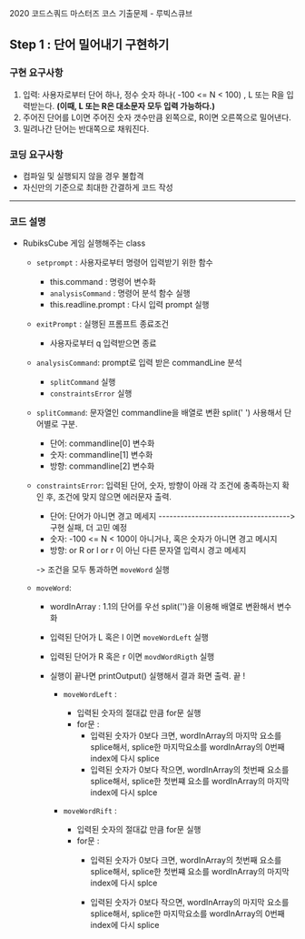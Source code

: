 2020 코드스쿼드 마스터즈 코스 기출문제 - 루빅스큐브

## Step 1  : 단어 밀어내기 구현하기

### 구현 요구사항

1. 입력: 사용자로부터 단어 하나, 정수 숫자 하나( -100 <= N < 100) , L 또는 R을 입력받는다. 
**(이때, L 또는 R은 대소문자 모두 입력 가능하다.)**
2. 주어진 단어를 L이면 주어진 숫자 갯수만큼 왼쪽으로, R이면 오른쪽으로 밀어낸다.
3. 밀려나간 단어는 반대쪽으로 채워진다.

### 코딩 요구사항

- 컴파일 및 실행되지 않을 경우 불합격
- 자신만의 기준으로 최대한 간결하게 코드 작성

----------------------------------------

### 코드 설명

- RubiksCube 게임 실행해주는 class

  - ```setprompt``` : 사용자로부터 명령어 입력받기 위한 함수    
      
      - this.command : 명령어 변수화
      - ```analysisCommand``` : 명령어 분석 함수 실행
      - this.readline.prompt : 다시 입력 prompt 실행

  - ```exitPrompt``` : 실행된 프롬프트 종료조건
    - 사용자로부터 q 입력받으면 종료 

  - ```analysisCommand```: prompt로 입력 받은 commandLine 분석
    - ```splitCommand``` 실행
    - ```constraintsError``` 실행
  
  - ```splitCommand```: 문자열인 commandline을 배열로 변환 split(' ') 사용해서 단어별로 구분.
  
    - 단어: commandline[0] 변수화
    - 숫자: commandline[1] 변수화
    - 방향: commandline[2] 변수화
  
  - ```constraintsError```: 입력된 단어, 숫자, 방향이 아래 각 조건에 충족하는지 확인 후, 조건에 맞지 않으면 에러문자 출력.
  
    - 단어: 단어가 아니면 경고 메세지 ------------------------------------> 구현 실패, 더 고민 예정
    - 숫자: -100 <= N < 100이 아니거나, 혹은 숫자가 아니면 경고 메시지
    - 방향: or R or l or r 이 아닌 다른 문자열 입력시 경고 메세지 
  
    -> 조건을 모두 통과하면 ```moveWord``` 실행

  - ```moveWord```: 
   
    - wordInArray : 1.1의 단어를 우선 split('')을 이용해 배열로 변환해서 변수화
    - 입력된 단어가 L 혹은 l 이면 ```moveWordLeft``` 실행
    - 입력된 단어가 R 혹은 r 이면 ```movdWordRigth``` 실행
    - 실행이 끝나면 printOutput() 실행해서 결과 화면 출력. 끝 !

      - ```moveWordLeft``` :
        - 입력된 숫자의 절대값 만큼 for문 실행
        - for문 : 
          - 입력된 숫자가 0보다 크면,
        wordInArray의 마지막 요소를 splice해서, 
        splice한 마지막요소를 wordInArray의 0번째 index에 다시 splice
          - 입력된 숫자가 0보다 작으면,
        wordInArray의 첫번째 요소를 splice해서,
        splice한 첫번쨰 요소를 wordInArray의 마지막 index에 다시 splce

      - ```moveWordRift``` :
  
        - 입력된 숫자의 절대값 만큼 for문 실행
        - for문 : 
          - 입력된 숫자가 0보다 크면,
            wordInArray의 첫번째 요소를 splice해서,
            splice한 첫번쨰 요소를 wordInArray의 마지막 index에 다시 splce

          - 입력된 숫자가 0보다 작으면,
            wordInArray의 마지막 요소를 splice해서, 
            splice한 마지막요소를 wordInArray의 0번째 index에 다시 splice